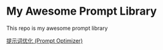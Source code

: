 # My Awesome Prompt Library

This repo is my awesome prompt library

[提示词优化 (Prompt Optimizer)](Prompt-Optimizer.md)
